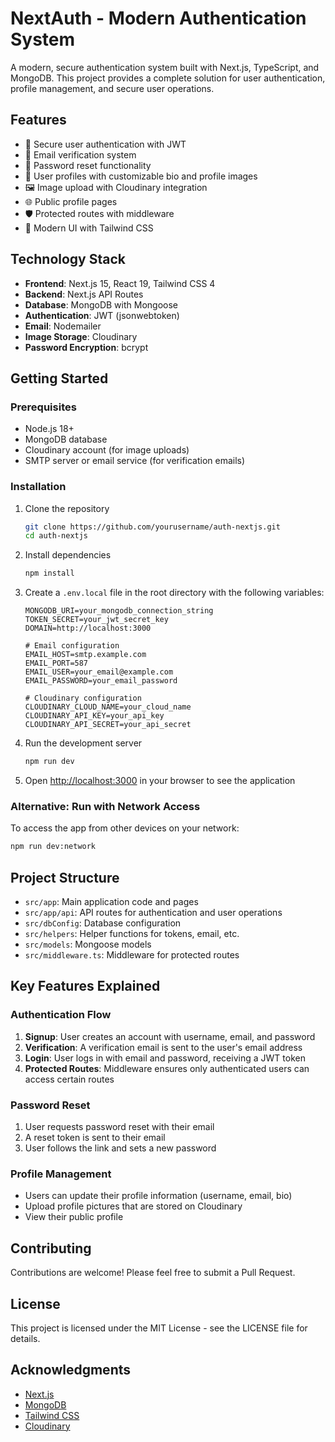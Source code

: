 # NextAuth - Modern Authentication System

A modern, secure authentication system built with Next.js, TypeScript, and MongoDB. This project provides a complete solution for user authentication, profile management, and secure user operations.

## Features

- 🔐 Secure user authentication with JWT
- 📧 Email verification system
- 🔑 Password reset functionality
- 👤 User profiles with customizable bio and profile images
- 🖼️ Image upload with Cloudinary integration
- 🌐 Public profile pages
- 🛡️ Protected routes with middleware
- 🎨 Modern UI with Tailwind CSS

## Technology Stack

- **Frontend**: Next.js 15, React 19, Tailwind CSS 4
- **Backend**: Next.js API Routes
- **Database**: MongoDB with Mongoose
- **Authentication**: JWT (jsonwebtoken)
- **Email**: Nodemailer
- **Image Storage**: Cloudinary
- **Password Encryption**: bcrypt

## Getting Started

### Prerequisites

- Node.js 18+
- MongoDB database
- Cloudinary account (for image uploads)
- SMTP server or email service (for verification emails)

### Installation

1. Clone the repository
   ```bash
   git clone https://github.com/yourusername/auth-nextjs.git
   cd auth-nextjs
   ```

2. Install dependencies
   ```bash
   npm install
   ```

3. Create a `.env.local` file in the root directory with the following variables:
   ```
   MONGODB_URI=your_mongodb_connection_string
   TOKEN_SECRET=your_jwt_secret_key
   DOMAIN=http://localhost:3000
   
   # Email configuration
   EMAIL_HOST=smtp.example.com
   EMAIL_PORT=587
   EMAIL_USER=your_email@example.com
   EMAIL_PASSWORD=your_email_password
   
   # Cloudinary configuration
   CLOUDINARY_CLOUD_NAME=your_cloud_name
   CLOUDINARY_API_KEY=your_api_key
   CLOUDINARY_API_SECRET=your_api_secret
   ```

4. Run the development server
   ```bash
   npm run dev
   ```

5. Open [http://localhost:3000](http://localhost:3000) in your browser to see the application

### Alternative: Run with Network Access

To access the app from other devices on your network:

```bash
npm run dev:network
```

## Project Structure

- `src/app`: Main application code and pages
- `src/app/api`: API routes for authentication and user operations
- `src/dbConfig`: Database configuration
- `src/helpers`: Helper functions for tokens, email, etc.
- `src/models`: Mongoose models
- `src/middleware.ts`: Middleware for protected routes

## Key Features Explained

### Authentication Flow

1. **Signup**: User creates an account with username, email, and password
2. **Verification**: A verification email is sent to the user's email address
3. **Login**: User logs in with email and password, receiving a JWT token
4. **Protected Routes**: Middleware ensures only authenticated users can access certain routes

### Password Reset

1. User requests password reset with their email
2. A reset token is sent to their email
3. User follows the link and sets a new password

### Profile Management

- Users can update their profile information (username, email, bio)
- Upload profile pictures that are stored on Cloudinary
- View their public profile

## Contributing

Contributions are welcome! Please feel free to submit a Pull Request.

## License

This project is licensed under the MIT License - see the LICENSE file for details.

## Acknowledgments

- [Next.js](https://nextjs.org/)
- [MongoDB](https://www.mongodb.com/)
- [Tailwind CSS](https://tailwindcss.com/)
- [Cloudinary](https://cloudinary.com/)

